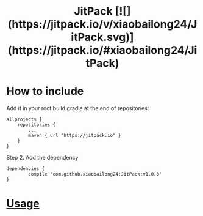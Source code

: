 
<h1 align="center">JitPack [![](https://jitpack.io/v/xiaobailong24/JitPack.svg)](https://jitpack.io/#xiaobailong24/JitPack)


# How to include

Add it in your root build.gradle at the end of repositories:

	allprojects {
		repositories {
			...
			maven { url "https://jitpack.io" }
		}
	}
Step 2. Add the dependency

	dependencies {
	        compile 'com.github.xiaobailong24:JitPack:v1.0.3'
	}

# [Usage](https://github.com/xiaobailong24/JitPack/wiki)


